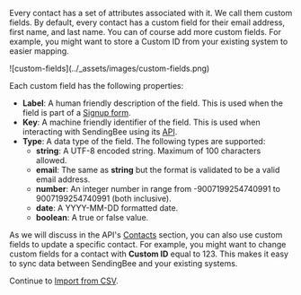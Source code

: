 Every contact has a set of attributes associated with it. We call them custom
fields. By default, every contact has a custom field for their email address,
first name, and last name. You can of course add more custom fields. For
example, you might want to store a Custom ID from your existing system to
easier mapping.

<p class="centered">
  ![custom-fields](../_assets/images/custom-fields.png)
</p>

Each custom field has the following properties:

- **Label**: A human friendly description of the field. This is used when the
field is part of a [Signup form](/signup-forms).
- **Key**: A machine friendly identifier of the field. This is used when
interacting with SendingBee using its [API](/api).
- **Type**: A data type of the field. The following types are supported:
  - **string**: A UTF-8 encoded string. Maximum of 100 characters allowed.
  - **email**: The same as **string** but the format is validated to be a valid email address.
  - **number**: An integer number in range from -9007199254740991 to
  9007199254740991 (both inclusive).
  - **date**: A YYYY-MM-DD formatted date.
  - **boolean**: A true or false value.

As we will discuss in the API's [Contacts](/api/contacts) section, you can
also use custom fields to update a specific contact. For example, you might
want to change custom fields for a contact with **Custom ID** equal to 123.
This makes it easy to sync data between SendingBee and your existing systems.

Continue to [Import from CSV](/contacts/import-from-csv.md).
